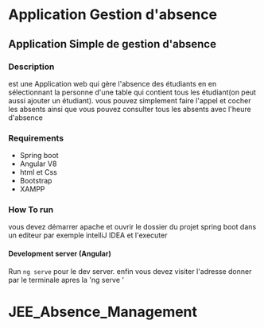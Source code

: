 # Application Gestion d'absence

## Application Simple de gestion d'absence 

### Description 
est une Application web qui gère l'absence des étudiants en en sélectionnant la personne d'une table qui contient tous les étudiant(on peut aussi ajouter un étudiant). vous pouvez simplement faire l'appel et cocher les absents ainsi que vous pouvez consulter tous les absents avec l'heure d'absence

### Requirements
* Spring boot
* Angular V8
* html et Css
* Bootstrap
* XAMPP

### How To run
vous devez démarrer apache et ouvrir le dossier du projet spring boot dans un editeur par exemple intelliJ IDEA et l'executer 
#### Development server (Angular)
Run `ng serve` pour le  dev server. 
enfin vous devez visiter l'adresse donner par le terminale apres la 'ng serve '
# JEE_Absence_Management
